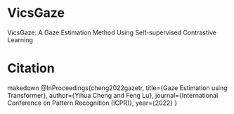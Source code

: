 # VicsGaze
VicsGaze: A Gaze Estimation Method Using Self-supervised Contrastive Learning

# Citation
makedown
@InProceedings{cheng2022gazetr,
  title={Gaze Estimation using Transformer},
  author={Yihua Cheng and Feng Lu},
  journal={International Conference on Pattern Recognition (ICPR)},
  year={2022}
}
